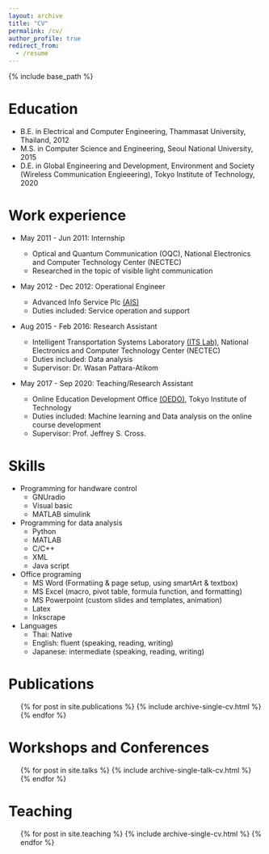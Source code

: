 ```yaml
---
layout: archive
title: "CV"
permalink: /cv/
author_profile: true
redirect_from:
  - /resume
---
```


{% include base_path %}

Education
======
* B.E. in Electrical and Computer Engineering, Thammasat University, Thailand, 2012
* M.S. in Computer Science and Engineering, Seoul National University, 2015
* D.E. in Global Engineering and Development, Environment and Society (Wireless Communication Engieeering), Tokyo Institute of Technology, 2020 

Work experience
======
* May 2011 - Jun 2011: Internship
  * Optical and Quantum Communication (OQC), National Electronics and Computer Technology Center (NECTEC)
  * Researched in the topic of visible light communication

* May 2012 - Dec 2012: Operational Engineer
  * Advanced Info Service Plc [(AIS)](http://www.ais.co.th/en/)
  * Duties included: Service operation and support

* Aug 2015 - Feb 2016: Research Assistant
  * Intelligent Transportation Systems Laboratory [(ITS Lab)](https://wapst7.wixsite.com/traffy), National Electronics and Computer Technology Center (NECTEC)
  * Duties included: Data analysis
  * Supervisor: Dr. Wasan Pattara-Atikom

* May 2017 - Sep 2020: Teaching/Research Assistant
  * Online Education Development Office [(OEDO)](https://www.oedo.citl.titech.ac.jp/index-en), Tokyo Institute of Technology
  * Duties included: Machine learning and Data analysis on the online course development
  * Supervisor: Prof. Jeffrey S. Cross.


 <!--  * Supervisor: Professor Hub -->
  
Skills
======
* Programming for handware control
  * GNUradio
  * Visual basic
  * MATLAB simulink
* Programming for data analysis
  * Python  
  * MATLAB
  * C/C++
  * XML 
  * Java script
* Office programing
  * MS Word (Formatiing & page setup, using smartArt & textbox)
  * MS Excel (macro, pivot table, formula function, and formatting)
  * MS Powerpoint (custom slides and templates, animation)
  * Latex 
  * Inkscrape
* Languages
  * Thai: Native 
  * English: fluent (speaking, reading, writing)
  * Japanese: intermediate (speaking, reading, writing) 

Publications
======
  <ul>{% for post in site.publications %}
    {% include archive-single-cv.html %}
  {% endfor %}</ul>
  
Workshops and Conferences 
======
  <ul>{% for post in site.talks %}
    {% include archive-single-talk-cv.html %}
  {% endfor %}</ul>
  
Teaching
======
  <ul>{% for post in site.teaching %}
    {% include archive-single-cv.html %}
  {% endfor %}</ul>
